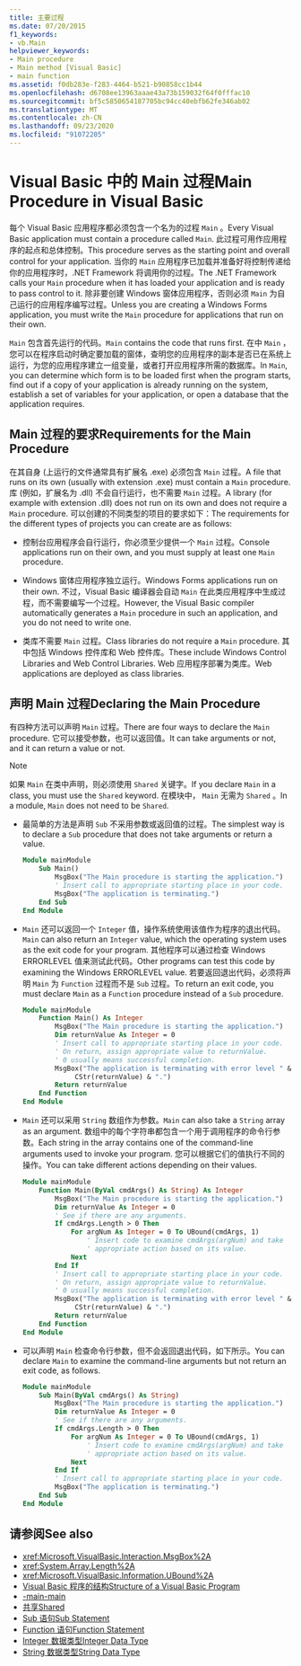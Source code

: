 ```yaml
---
title: 主要过程
ms.date: 07/20/2015
f1_keywords:
- vb.Main
helpviewer_keywords:
- Main procedure
- Main method [Visual Basic]
- main function
ms.assetid: f0db283e-f283-4464-b521-b90858cc1b44
ms.openlocfilehash: d6708ee13963aaae43a73b159032f64f0fffac10
ms.sourcegitcommit: bf5c5850654187705bc94cc40ebfb62fe346ab02
ms.translationtype: MT
ms.contentlocale: zh-CN
ms.lasthandoff: 09/23/2020
ms.locfileid: "91072205"
---
```

# <a name="main-procedure-in-visual-basic"></a><span data-ttu-id="6ab07-102">Visual Basic 中的 Main 过程</span><span class="sxs-lookup"><span data-stu-id="6ab07-102">Main Procedure in Visual Basic</span></span>

<span data-ttu-id="6ab07-103">每个 Visual Basic 应用程序都必须包含一个名为的过程 `Main` 。</span><span class="sxs-lookup"><span data-stu-id="6ab07-103">Every Visual Basic application must contain a procedure called `Main`.</span></span> <span data-ttu-id="6ab07-104">此过程可用作应用程序的起点和总体控制。</span><span class="sxs-lookup"><span data-stu-id="6ab07-104">This procedure serves as the starting point and overall control for your application.</span></span> <span data-ttu-id="6ab07-105">当你的 `Main` 应用程序已加载并准备好将控制传递给你的应用程序时，.NET Framework 将调用你的过程。</span><span class="sxs-lookup"><span data-stu-id="6ab07-105">The .NET Framework calls your `Main` procedure when it has loaded your application and is ready to pass control to it.</span></span> <span data-ttu-id="6ab07-106">除非要创建 Windows 窗体应用程序，否则必须 `Main` 为自己运行的应用程序编写过程。</span><span class="sxs-lookup"><span data-stu-id="6ab07-106">Unless you are creating a Windows Forms application, you must write the `Main` procedure for applications that run on their own.</span></span>

 <span data-ttu-id="6ab07-107">`Main` 包含首先运行的代码。</span><span class="sxs-lookup"><span data-stu-id="6ab07-107">`Main` contains the code that runs first.</span></span> <span data-ttu-id="6ab07-108">在中 `Main` ，您可以在程序启动时确定要加载的窗体，查明您的应用程序的副本是否已在系统上运行，为您的应用程序建立一组变量，或者打开应用程序所需的数据库。</span><span class="sxs-lookup"><span data-stu-id="6ab07-108">In `Main`, you can determine which form is to be loaded first when the program starts, find out if a copy of your application is already running on the system, establish a set of variables for your application, or open a database that the application requires.</span></span>

## <a name="requirements-for-the-main-procedure"></a><span data-ttu-id="6ab07-109">Main 过程的要求</span><span class="sxs-lookup"><span data-stu-id="6ab07-109">Requirements for the Main Procedure</span></span>

 <span data-ttu-id="6ab07-110">在其自身 (上运行的文件通常具有扩展名 .exe) 必须包含 `Main` 过程。</span><span class="sxs-lookup"><span data-stu-id="6ab07-110">A file that runs on its own (usually with extension .exe) must contain a `Main` procedure.</span></span> <span data-ttu-id="6ab07-111">库 (例如，扩展名为 .dll) 不会自行运行，也不需要 `Main` 过程。</span><span class="sxs-lookup"><span data-stu-id="6ab07-111">A library (for example with extension .dll) does not run on its own and does not require a `Main` procedure.</span></span> <span data-ttu-id="6ab07-112">可以创建的不同类型的项目的要求如下：</span><span class="sxs-lookup"><span data-stu-id="6ab07-112">The requirements for the different types of projects you can create are as follows:</span></span>

- <span data-ttu-id="6ab07-113">控制台应用程序会自行运行，你必须至少提供一个 `Main` 过程。</span><span class="sxs-lookup"><span data-stu-id="6ab07-113">Console applications run on their own, and you must supply at least one `Main` procedure.</span></span>

- <span data-ttu-id="6ab07-114">Windows 窗体应用程序独立运行。</span><span class="sxs-lookup"><span data-stu-id="6ab07-114">Windows Forms applications run on their own.</span></span> <span data-ttu-id="6ab07-115">不过，Visual Basic 编译器会自动 `Main` 在此类应用程序中生成过程，而不需要编写一个过程。</span><span class="sxs-lookup"><span data-stu-id="6ab07-115">However, the Visual Basic compiler automatically generates a `Main` procedure in such an application, and you do not need to write one.</span></span>

- <span data-ttu-id="6ab07-116">类库不需要 `Main` 过程。</span><span class="sxs-lookup"><span data-stu-id="6ab07-116">Class libraries do not require a `Main` procedure.</span></span> <span data-ttu-id="6ab07-117">其中包括 Windows 控件库和 Web 控件库。</span><span class="sxs-lookup"><span data-stu-id="6ab07-117">These include Windows Control Libraries and Web Control Libraries.</span></span> <span data-ttu-id="6ab07-118">Web 应用程序部署为类库。</span><span class="sxs-lookup"><span data-stu-id="6ab07-118">Web applications are deployed as class libraries.</span></span>

## <a name="declaring-the-main-procedure"></a><span data-ttu-id="6ab07-119">声明 Main 过程</span><span class="sxs-lookup"><span data-stu-id="6ab07-119">Declaring the Main Procedure</span></span>

 <span data-ttu-id="6ab07-120">有四种方法可以声明 `Main` 过程。</span><span class="sxs-lookup"><span data-stu-id="6ab07-120">There are four ways to declare the `Main` procedure.</span></span> <span data-ttu-id="6ab07-121">它可以接受参数，也可以返回值。</span><span class="sxs-lookup"><span data-stu-id="6ab07-121">It can take arguments or not, and it can return a value or not.</span></span>

> [!NOTE]
> <span data-ttu-id="6ab07-122">如果 `Main` 在类中声明，则必须使用 `Shared` 关键字。</span><span class="sxs-lookup"><span data-stu-id="6ab07-122">If you declare `Main` in a class, you must use the `Shared` keyword.</span></span> <span data-ttu-id="6ab07-123">在模块中， `Main` 无需为 `Shared` 。</span><span class="sxs-lookup"><span data-stu-id="6ab07-123">In a module, `Main` does not need to be `Shared`.</span></span>

- <span data-ttu-id="6ab07-124">最简单的方法是声明 `Sub` 不采用参数或返回值的过程。</span><span class="sxs-lookup"><span data-stu-id="6ab07-124">The simplest way is to declare a `Sub` procedure that does not take arguments or return a value.</span></span>

    ```vb
    Module mainModule
        Sub Main()
            MsgBox("The Main procedure is starting the application.")
            ' Insert call to appropriate starting place in your code.
            MsgBox("The application is terminating.")
        End Sub
    End Module
    ```

- <span data-ttu-id="6ab07-125">`Main` 还可以返回一个 `Integer` 值，操作系统使用该值作为程序的退出代码。</span><span class="sxs-lookup"><span data-stu-id="6ab07-125">`Main` can also return an `Integer` value, which the operating system uses as the exit code for your program.</span></span> <span data-ttu-id="6ab07-126">其他程序可以通过检查 Windows ERRORLEVEL 值来测试此代码。</span><span class="sxs-lookup"><span data-stu-id="6ab07-126">Other programs can test this code by examining the Windows ERRORLEVEL value.</span></span> <span data-ttu-id="6ab07-127">若要返回退出代码，必须将声明 `Main` 为 `Function` 过程而不是 `Sub` 过程。</span><span class="sxs-lookup"><span data-stu-id="6ab07-127">To return an exit code, you must declare `Main` as a `Function` procedure instead of a `Sub` procedure.</span></span>

    ```vb
    Module mainModule
        Function Main() As Integer
            MsgBox("The Main procedure is starting the application.")
            Dim returnValue As Integer = 0
            ' Insert call to appropriate starting place in your code.
            ' On return, assign appropriate value to returnValue.
            ' 0 usually means successful completion.
            MsgBox("The application is terminating with error level " &
                 CStr(returnValue) & ".")
            Return returnValue
        End Function
    End Module
    ```

- <span data-ttu-id="6ab07-128">`Main` 还可以采用 `String` 数组作为参数。</span><span class="sxs-lookup"><span data-stu-id="6ab07-128">`Main` can also take a `String` array as an argument.</span></span> <span data-ttu-id="6ab07-129">数组中的每个字符串都包含一个用于调用程序的命令行参数。</span><span class="sxs-lookup"><span data-stu-id="6ab07-129">Each string in the array contains one of the command-line arguments used to invoke your program.</span></span> <span data-ttu-id="6ab07-130">您可以根据它们的值执行不同的操作。</span><span class="sxs-lookup"><span data-stu-id="6ab07-130">You can take different actions depending on their values.</span></span>

    ```vb
    Module mainModule
        Function Main(ByVal cmdArgs() As String) As Integer
            MsgBox("The Main procedure is starting the application.")
            Dim returnValue As Integer = 0
            ' See if there are any arguments.
            If cmdArgs.Length > 0 Then
                For argNum As Integer = 0 To UBound(cmdArgs, 1)
                    ' Insert code to examine cmdArgs(argNum) and take
                    ' appropriate action based on its value.
                Next
            End If
            ' Insert call to appropriate starting place in your code.
            ' On return, assign appropriate value to returnValue.
            ' 0 usually means successful completion.
            MsgBox("The application is terminating with error level " &
                 CStr(returnValue) & ".")
            Return returnValue
        End Function
    End Module
    ```

- <span data-ttu-id="6ab07-131">可以声明 `Main` 检查命令行参数，但不会返回退出代码，如下所示。</span><span class="sxs-lookup"><span data-stu-id="6ab07-131">You can declare `Main` to examine the command-line arguments but not return an exit code, as follows.</span></span>

    ```vb
    Module mainModule
        Sub Main(ByVal cmdArgs() As String)
            MsgBox("The Main procedure is starting the application.")
            Dim returnValue As Integer = 0
            ' See if there are any arguments.
            If cmdArgs.Length > 0 Then
                For argNum As Integer = 0 To UBound(cmdArgs, 1)
                    ' Insert code to examine cmdArgs(argNum) and take
                    ' appropriate action based on its value.
                Next
            End If
            ' Insert call to appropriate starting place in your code.
            MsgBox("The application is terminating.")
        End Sub
    End Module
    ```
  
## <a name="see-also"></a><span data-ttu-id="6ab07-132">请参阅</span><span class="sxs-lookup"><span data-stu-id="6ab07-132">See also</span></span>

- <xref:Microsoft.VisualBasic.Interaction.MsgBox%2A>
- <xref:System.Array.Length%2A>
- <xref:Microsoft.VisualBasic.Information.UBound%2A>
- [<span data-ttu-id="6ab07-133">Visual Basic 程序的结构</span><span class="sxs-lookup"><span data-stu-id="6ab07-133">Structure of a Visual Basic Program</span></span>](structure-of-a-visual-basic-program.md)
- [<span data-ttu-id="6ab07-134">-main</span><span class="sxs-lookup"><span data-stu-id="6ab07-134">-main</span></span>](../../reference/command-line-compiler/main.md)
- [<span data-ttu-id="6ab07-135">共享</span><span class="sxs-lookup"><span data-stu-id="6ab07-135">Shared</span></span>](../../language-reference/modifiers/shared.md)
- [<span data-ttu-id="6ab07-136">Sub 语句</span><span class="sxs-lookup"><span data-stu-id="6ab07-136">Sub Statement</span></span>](../../language-reference/statements/sub-statement.md)
- [<span data-ttu-id="6ab07-137">Function 语句</span><span class="sxs-lookup"><span data-stu-id="6ab07-137">Function Statement</span></span>](../../language-reference/statements/function-statement.md)
- [<span data-ttu-id="6ab07-138">Integer 数据类型</span><span class="sxs-lookup"><span data-stu-id="6ab07-138">Integer Data Type</span></span>](../../language-reference/data-types/integer-data-type.md)
- [<span data-ttu-id="6ab07-139">String 数据类型</span><span class="sxs-lookup"><span data-stu-id="6ab07-139">String Data Type</span></span>](../../language-reference/data-types/string-data-type.md)
